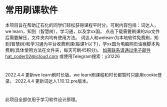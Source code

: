 #  常用刷课软件
本项目旨在帮助辽石化的同学们轻松获得课程平时分。可刷内容包括：词达人，we learn，知到（智慧树），学习通，以及学xx国。
点击下载需要刷课的zip文件后需要解压，文件夹内均有使用方法。
词达人和welearn为本地软件免费刷，知到(智慧树)和学习通为平台收费刷课(每课1r以下)，学xx国为电脑网页油猴脚本免费刷(具体使用方法在文件夹，每天可刷45积分)。
如需联系请通过电子邮件hat_coder02@icloud.com 或使用Telegram搜索：y31226
# 
2022.4.4  更新we learn刷时长版。we learn刷课程和时长都暂时只能用cookie登录。
2022.4.4  更新词达人1.10.12.pre版本。
#
此项目全部仅用于学习软件设计原理。
